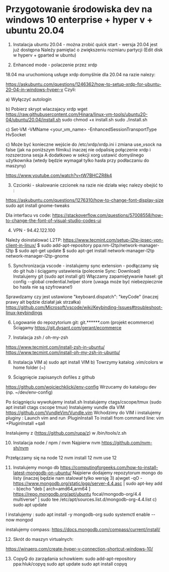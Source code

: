 # Przygotowanie środowiska dev na windows 10 enterprise + hyper v + ubuntu 20.04

1. Instalacja ubuntu 20.04 - można zrobić quick start - wersja 20.04 jest już dostępna
Należy pamiętać o zwiększeniu rozmiaru partycji (Edit disk w hyperv + gparted w ubuntu)

2. Enhanced mode - polaczenie przez xrdp

18.04 ma uruchomioną usługe xrdp domyślnie
dla 20.04 na razie nalezy:

https://askubuntu.com/questions/1246362/how-to-setup-xrdp-for-ubuntu-20-04-in-windows-hyper-v
Czyli:

a) Wyłączyć autologin

b) Pobierz skrypt wlaczajacy xrdp 
wget https://raw.githubusercontent.com/Hinara/linux-vm-tools/ubuntu20-04/ubuntu/20.04/install.sh
sudo chmod +x install.sh
sudo ./install.sh

c) Set-VM -VMName <your_vm_name> -EnhancedSessionTransportType HvSocket

c) Może być konieczne wejście do /etc/xrdp/xrdp.ini i zmiana use_vsock na false (jak na poniższym filmiku) inaczej nie odpalisię połączenie xrdp i rozszerzona sesja
A dodatkowo w sekcji xorg ustawić domyślnego użytkownika (wtedy będzie wymagał tylko hasła przy podłaczaniu do maszyny)

https://www.youtube.com/watch?v=tW7BHCZR8k4

3. Czcionki - skalowanie czcionek na razie nie działa więc nalezy obejść to :

https://askubuntu.com/questions/1276310/how-to-change-font-display-size
sudo apt install gnome-tweaks

Dla interfacu vs code: https://stackoverflow.com/questions/57008558/how-to-change-the-font-of-visual-studio-codes-ui

4. VPN - 
94.42.122.100

Należy doinstalować L2TP:
https://www.tecmint.com/setup-l2tp-ipsec-vpn-client-in-linux/
$ sudo add-apt-repository ppa:nm-l2tp/network-manager-l2tp
$ sudo apt-get update
$ sudo apt-get install network-manager-l2tp  network-manager-l2tp-gnome

5. Synchronizacja vscode - instalujemy sync extension - podłączamy się do git hub i ściągamy ustawienia (polecenie Sync: Download)
Instalujemy git (sudo apt install git)
Włączamy zapamiętywanie haseł: git config --global credential.helper store (uwaga może być niebezpiecznie bo hasła nie są szyfrowane!)

Sprawdzamy czy jest ustawione "keyboard.dispatch": "keyCode" (inaczej prawy alt będzie działał jak strzałka) 
https://github.com/Microsoft/vscode/wiki/Keybinding-Issues#troubleshoot-linux-keybindings


6. Logowanie do repozytorium git: git.******.com (projekt ecommerce)
Ściągamy https://git.dysant.com/gerant/ecommerce

7. Instalacja zsh / oh-my-zsh

https://www.tecmint.com/install-zsh-in-ubuntu/
https://www.tecmint.com/install-oh-my-zsh-in-ubuntu/

8. Instalacja VIM 
a) sudo apt install VIM 
b) Towrzymy katalog  .vim/colors w home folder (~)

9. Ściągnięcie zapisanych dofiles z github

https://github.com/wojciechklicki/env-config
Wrzucamy do katalogu dev (np. ~/dev/env-config)

Po ściągnięciu wywołujemy install.sh
Instalujemy ctags/cscope/tmux (sudo apt install ctags cscope tmux)
Instalujemy vundle dla VIM https://github.com/VundleVim/Vundle.vim
Wchodzimy do VIM i instalujemy pluginy :
	Launch vim and run :PluginInstall
	To install from command line: vim +PluginInstall +qall

Instalujemy z (https://github.com/rupa/z) w /bin/tools/z.sh

10. Instalacja node / npm / nvm
Najpierw nvm
https://github.com/nvm-sh/nvm

Przełączamy się na node 12 
nvm install 12
nvm use 12

11. Instalujemy mongo db
https://computingforgeeks.com/how-to-install-latest-mongodb-on-ubuntu/
Najpierw dodajemy repozytorum mongo do listy (inaczej będzie nam stalował tylko wersję 3)
a)wget -qO - https://www.mongodb.org/static/pgp/server-4.4.asc | sudo apt-key add -
b)echo "deb [ arch=amd64,arm64 ] https://repo.mongodb.org/apt/ubuntu focal/mongodb-org/4.4 multiverse" | sudo tee /etc/apt/sources.list.d/mongodb-org-4.4.list
c) sudo apt update

I instalujemy : sudo apt install -y mongodb-org
sudo systemctl enable --now mongod

instalujemy compass:
https://docs.mongodb.com/compass/current/install/

12. Skrót do maszyn virtualnych:

https://winaero.com/create-hyper-v-connection-shortcut-windows-10/

13. CopyQ do zarządania schowkiem:
sudo add-apt-repository ppa:hluk/copyq
sudo apt update
sudo apt install copyq

